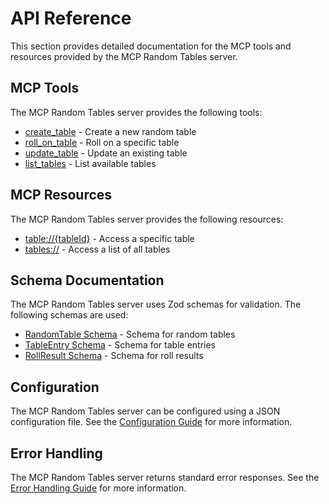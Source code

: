 # API Reference

This section provides detailed documentation for the MCP tools and resources provided by the MCP Random Tables server.

## MCP Tools

The MCP Random Tables server provides the following tools:

- [create_table](./create-table.md) - Create a new random table
- [roll_on_table](./roll-on-table.md) - Roll on a specific table
- [update_table](./update-table.md) - Update an existing table
- [list_tables](./list-tables.md) - List available tables

## MCP Resources

The MCP Random Tables server provides the following resources:

- [table://{tableId}](./table-resource.md) - Access a specific table
- [tables://](./tables-resource.md) - Access a list of all tables

## Schema Documentation

The MCP Random Tables server uses Zod schemas for validation. The following schemas are used:

- [RandomTable Schema](./schemas.md#randomtable-schema) - Schema for random tables
- [TableEntry Schema](./schemas.md#tableentry-schema) - Schema for table entries
- [RollResult Schema](./schemas.md#rollresult-schema) - Schema for roll results

## Configuration

The MCP Random Tables server can be configured using a JSON configuration file. See the [Configuration Guide](./configuration.md) for more information.

## Error Handling

The MCP Random Tables server returns standard error responses. See the [Error Handling Guide](./error-handling.md) for more information.
